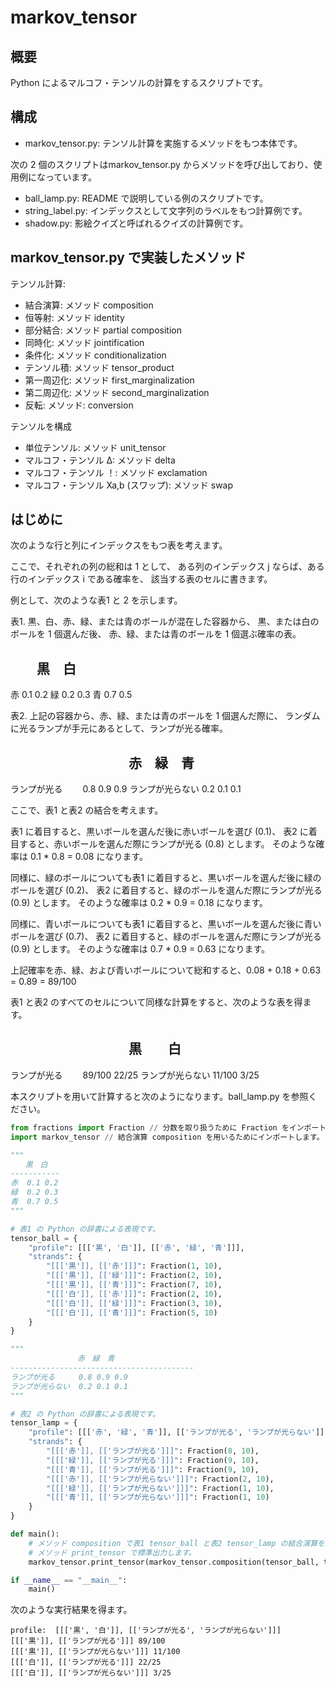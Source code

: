 # markov_tensor

## 概要
Python によるマルコフ・テンソルの計算をするスクリプトです。

## 構成
- markov_tensor.py: テンソル計算を実施するメソッドをもつ本体です。

次の 2 個のスクリプトはmarkov_tensor.py からメソッドを呼び出しており、使用例になっています。
- ball_lamp.py: README で説明している例のスクリプトです。
- string_label.py: インデックスとして文字列のラベルをもつ計算例です。
- shadow.py: 影絵クイズと呼ばれるクイズの計算例です。

## markov_tensor.py で実装したメソッド
テンソル計算: 
- 結合演算: メソッド composition
- 恒等射: メソッド identity
- 部分結合: メソッド partial composition
- 同時化: メソッド jointification
- 条件化: メソッド conditionalization
- テンソル積: メソッド tensor_product
- 第一周辺化: メソッド first_marginalization
- 第二周辺化: メソッド second_marginalization
- 反転: メソッド: conversion

テンソルを構成
- 単位テンソル: メソッド unit_tensor
- マルコフ・テンソル Δ: メソッド delta
- マルコフ・テンソル ！: メソッド exclamation
- マルコフ・テンソル Xa,b (スワップ): メソッド swap

## はじめに
次のような行と列にインデックスをもつ表を考えます。

ここで、それぞれの列の総和は 1 として、
ある列のインデックス j ならば、ある行のインデックス i である確率を、
該当する表のセルに書きます。

例として、次のような表1 と 2 を示します。

表1. 黒、白、赤、緑、または青のボールが混在した容器から、
黒、または白のボールを 1 個選んだ後、
赤、緑、または青のボールを 1 個選ぶ確率の表。 

　　黒　白
-----------
赤  0.1 0.2
緑  0.2 0.3
青  0.7 0.5


表2. 上記の容器から、赤、緑、または青のボールを 1 個選んだ際に、
ランダムに光るランプが手元にあるとして、ランプが光る確率。

　　　　　　　　　赤　緑　青
-----------------------------------------
ランプが光る  　　0.8 0.9 0.9
ランプが光らない  0.2 0.1 0.1

ここで、表1 と表2 の結合を考えます。

表1 に着目すると、黒いボールを選んだ後に赤いボールを選び (0.1)、
表2 に着目すると、赤いボールを選んだ際にランプが光る (0.8) とします。
そのような確率は 0.1 * 0.8 = 0.08 になります。

同様に、緑のボールについても表1 に着目すると、黒いボールを選んだ後に緑のボールを選び (0.2)、
表2 に着目すると、緑のボールを選んだ際にランプが光る (0.9) とします。
そのような確率は 0.2 * 0.9 = 0.18 になります。

同様に、青いボールについても表1 に着目すると、黒いボールを選んだ後に青いボールを選び (0.7)、
表2 に着目すると、緑のボールを選んだ際にランプが光る (0.9) とします。
そのような確率は 0.7 * 0.9 = 0.63 になります。

上記確率を赤、緑、および青いボールについて総和すると、0.08 + 0.18 + 0.63 = 0.89 = 89/100

表1 と表2 のすべてのセルについて同様な計算をすると、次のような表を得ます。

　　　　　　　　　黒　　白
-----------------------------------------
ランプが光る  　　89/100 22/25
ランプが光らない  11/100 3/25

本スクリプトを用いて計算すると次のようになります。ball_lamp.py を参照ください。

```Python
from fractions import Fraction // 分数を取り扱うために Fraction をインポートします。
import markov_tensor // 結合演算 composition を用いるためにインポートします。

"""
　　黒　白
-----------
赤  0.1 0.2
緑  0.2 0.3
青  0.7 0.5
"""

# 表1 の Python の辞書による表現です。
tensor_ball = {
    "profile": [[['黒', '白']], [['赤', '緑', '青']]], 
    "strands": {
        "[[['黒']], [['赤']]]": Fraction(1, 10), 
        "[[['黒']], [['緑']]]": Fraction(2, 10), 
        "[[['黒']], [['青']]]": Fraction(7, 10), 
        "[[['白']], [['赤']]]": Fraction(2, 10), 
        "[[['白']], [['緑']]]": Fraction(3, 10), 
        "[[['白']], [['青']]]": Fraction(5, 10)
    }
}

"""
　　　　　　　　　赤　緑　青
-----------------------------------------
ランプが光る  　　0.8 0.9 0.9
ランプが光らない  0.2 0.1 0.1
"""

# 表2 の Python の辞書による表現です。
tensor_lamp = {
    "profile": [[['赤', '緑', '青']], [['ランプが光る', 'ランプが光らない']]], 
    "strands": {
        "[[['赤']], [['ランプが光る']]]": Fraction(8, 10),
        "[[['緑']], [['ランプが光る']]]": Fraction(9, 10),
        "[[['青']], [['ランプが光る']]]": Fraction(9, 10),
        "[[['赤']], [['ランプが光らない']]]": Fraction(2, 10),
        "[[['緑']], [['ランプが光らない']]]": Fraction(1, 10),
        "[[['青']], [['ランプが光らない']]]": Fraction(1, 10)
    }
}

def main():
    # メソッド composition で表1 tensor_ball と表2 tensor_lamp の結合演算を実施し、
    # メソッド print_tensor で標準出力します。
    markov_tensor.print_tensor(markov_tensor.composition(tensor_ball, tensor_lamp))

if __name__ == "__main__":
    main()

```

次のような実行結果を得ます。

```console
profile:  [[['黒', '白']], [['ランプが光る', 'ランプが光らない']]]
[[['黒']], [['ランプが光る']]] 89/100
[[['黒']], [['ランプが光らない']]] 11/100
[[['白']], [['ランプが光る']]] 22/25
[[['白']], [['ランプが光らない']]] 3/25
```
